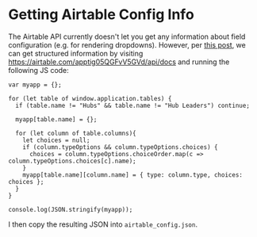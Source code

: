 # Getting Airtable Config Info

The Airtable API currently doesn't let you get any information about field configuration (e.g. for rendering dropdowns). However, per [this post](https://community.airtable.com/t/metadata-api-for-schema-and-mutating-tables/1856/6), we can get structured information by visiting <https://airtable.com/apptig05QGFvV5GVd/api/docs> and running the following JS code:

```
var myapp = {};

for (let table of window.application.tables) {
  if (table.name != "Hubs" && table.name != "Hub Leaders") continue;

  myapp[table.name] = {};

  for (let column of table.columns){
    let choices = null;
    if (column.typeOptions && column.typeOptions.choices) {
      choices = column.typeOptions.choiceOrder.map(c => column.typeOptions.choices[c].name);
    }
    myapp[table.name][column.name] = { type: column.type, choices: choices };
  }
}

console.log(JSON.stringify(myapp));
```

I then copy the resulting JSON into `airtable_config.json`.
